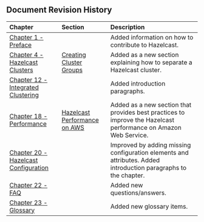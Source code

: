 

## Document Revision History

|Chapter|Section|Description|
|:-------|:-------|:-----------|
|[Chapter 1 - Preface](#preface)||Added information on how to contribute to Hazelcast.|
|[Chapter 4 - Hazelcast Clusters](#hazelcast-clusters)|[Creating Cluster Groups](#creating-cluster-groups)|Added as a new section explaining how to separate a Hazelcast cluster.|
|[Chapter 12 - Integrated Clustering](#integrated-clustering)||Added introduction paragraphs.|
|[Chapter 18 - Performance](#performance)|[Hazelcast Performance on AWS](#hazelcast-performance-on-aws)|Added as a new section that provides best practices to improve the Hazelcast performance on Amazon Web Service.|
|[Chapter 20 - Hazelcast Configuration](#hazelcast-configuration)||Improved by adding missing configuration elements and attributes. Added introduction paragraphs to the chapter.|
|[Chapter 22 - FAQ](#frequently-asked-questions)||Added new questions/answers.|
|[Chapter 23 - Glossary](#glossary)||Added new glossary items.|






<br> </br>


